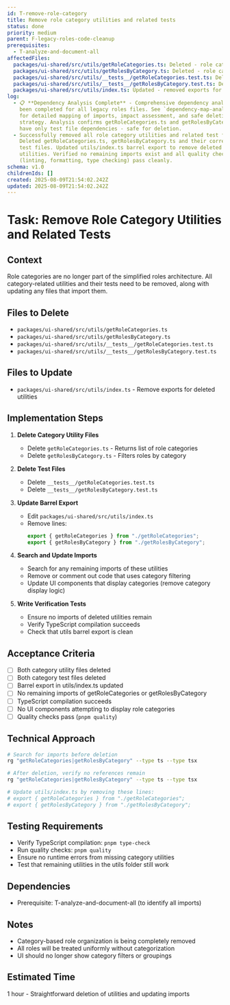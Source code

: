 ```yaml
---
id: T-remove-role-category
title: Remove role category utilities and related tests
status: done
priority: medium
parent: F-legacy-roles-code-cleanup
prerequisites:
  - T-analyze-and-document-all
affectedFiles:
  packages/ui-shared/src/utils/getRoleCategories.ts: Deleted - role category enumeration utility no longer needed
  packages/ui-shared/src/utils/getRolesByCategory.ts: Deleted - role category filtering utility no longer needed
  packages/ui-shared/src/utils/__tests__/getRoleCategories.test.ts: Deleted - test file for removed utility
  packages/ui-shared/src/utils/__tests__/getRolesByCategory.test.ts: Deleted - test file for removed utility
  packages/ui-shared/src/utils/index.ts: Updated - removed exports for deleted role category utilities
log:
  - 📋 **Dependency Analysis Complete** - Comprehensive dependency analysis has
    been completed for all legacy roles files. See `dependency-map-analysis.md`
    for detailed mapping of imports, impact assessment, and safe deletion
    strategy. Analysis confirms getRoleCategories.ts and getRolesByCategory.ts
    have only test file dependencies - safe for deletion.
  - Successfully removed all role category utilities and related test files.
    Deleted getRoleCategories.ts, getRolesByCategory.ts and their corresponding
    test files. Updated utils/index.ts barrel export to remove deleted
    utilities. Verified no remaining imports exist and all quality checks
    (linting, formatting, type checking) pass cleanly.
schema: v1.0
childrenIds: []
created: 2025-08-09T21:54:02.242Z
updated: 2025-08-09T21:54:02.242Z
---
```


# Task: Remove Role Category Utilities and Related Tests

## Context

Role categories are no longer part of the simplified roles architecture. All category-related utilities and their tests need to be removed, along with updating any files that import them.

## Files to Delete

- `packages/ui-shared/src/utils/getRoleCategories.ts`
- `packages/ui-shared/src/utils/getRolesByCategory.ts`
- `packages/ui-shared/src/utils/__tests__/getRoleCategories.test.ts`
- `packages/ui-shared/src/utils/__tests__/getRolesByCategory.test.ts`

## Files to Update

- `packages/ui-shared/src/utils/index.ts` - Remove exports for deleted utilities

## Implementation Steps

1. **Delete Category Utility Files**
   - Delete `getRoleCategories.ts` - Returns list of role categories
   - Delete `getRolesByCategory.ts` - Filters roles by category

2. **Delete Test Files**
   - Delete `__tests__/getRoleCategories.test.ts`
   - Delete `__tests__/getRolesByCategory.test.ts`

3. **Update Barrel Export**
   - Edit `packages/ui-shared/src/utils/index.ts`
   - Remove lines:
     ```typescript
     export { getRoleCategories } from "./getRoleCategories";
     export { getRolesByCategory } from "./getRolesByCategory";
     ```

4. **Search and Update Imports**
   - Search for any remaining imports of these utilities
   - Remove or comment out code that uses category filtering
   - Update UI components that display categories (remove category display logic)

5. **Write Verification Tests**
   - Ensure no imports of deleted utilities remain
   - Verify TypeScript compilation succeeds
   - Check that utils barrel export is clean

## Acceptance Criteria

- [ ] Both category utility files deleted
- [ ] Both category test files deleted
- [ ] Barrel export in utils/index.ts updated
- [ ] No remaining imports of getRoleCategories or getRolesByCategory
- [ ] TypeScript compilation succeeds
- [ ] No UI components attempting to display role categories
- [ ] Quality checks pass (`pnpm quality`)

## Technical Approach

```bash
# Search for imports before deletion
rg "getRoleCategories|getRolesByCategory" --type ts --type tsx

# After deletion, verify no references remain
rg "getRoleCategories|getRolesByCategory" --type ts --type tsx

# Update utils/index.ts by removing these lines:
# export { getRoleCategories } from "./getRoleCategories";
# export { getRolesByCategory } from "./getRolesByCategory";
```

## Testing Requirements

- Verify TypeScript compilation: `pnpm type-check`
- Run quality checks: `pnpm quality`
- Ensure no runtime errors from missing category utilities
- Test that remaining utilities in the utils folder still work

## Dependencies

- Prerequisite: T-analyze-and-document-all (to identify all imports)

## Notes

- Category-based role organization is being completely removed
- All roles will be treated uniformly without categorization
- UI should no longer show category filters or groupings

## Estimated Time

1 hour - Straightforward deletion of utilities and updating imports
